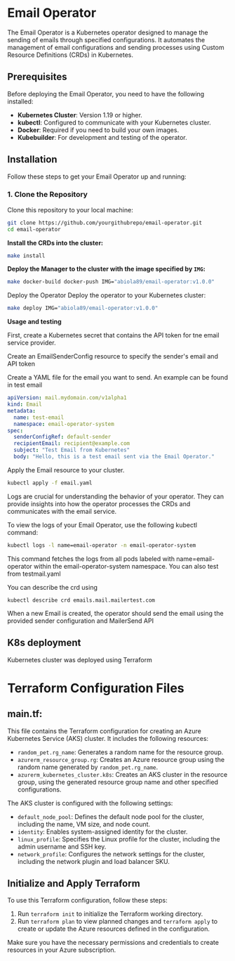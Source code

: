 # Email Operator

The Email Operator is a Kubernetes operator designed to manage the sending of emails through specified configurations. It automates the management of email configurations and sending processes using Custom Resource Definitions (CRDs) in Kubernetes.

## Prerequisites

Before deploying the Email Operator, you need to have the following installed:

- **Kubernetes Cluster**: Version 1.19 or higher.
- **kubectl**: Configured to communicate with your Kubernetes cluster.
- **Docker**: Required if you need to build your own images.
- **Kubebuilder**: For development and testing of the operator.

## Installation

Follow these steps to get your Email Operator up and running:

### 1. Clone the Repository

Clone this repository to your local machine:

```bash
git clone https://github.com/yourgithubrepo/email-operator.git
cd email-operator
```

**Install the CRDs into the cluster:**

```sh
make install
```

**Deploy the Manager to the cluster with the image specified by `IMG`:**

```sh
make docker-build docker-push IMG="abiola89/email-operator:v1.0.0"
```

Deploy the Operator
Deploy the operator to your Kubernetes cluster:

``` bash
make deploy IMG="abiola89/email-operator:v1.0.0"
```

**Usage and testing**

First, create a Kubernetes secret that contains the API token for tne email service provider.

Create an EmailSenderConfig resource to specify the sender's email and API token

Create a YAML file for the email you want to send. An example can be found in test email

```yaml
apiVersion: mail.mydomain.com/v1alpha1
kind: Email
metadata:
  name: test-email
  namespace: email-operator-system
spec:
  senderConfigRef: default-sender
  recipientEmail: recipient@example.com
  subject: "Test Email from Kubernetes"
  body: "Hello, this is a test email sent via the Email Operator."
```


Apply the Email resource to your cluster.
```bash
kubectl apply -f email.yaml
```
Logs are crucial for understanding the behavior of your operator. They can provide insights into how the operator processes the CRDs and communicates with the email service.

To view the logs of your Email Operator, use the following kubectl command:

```bash
kubectl logs -l name=email-operator -n email-operator-system
```
This command fetches the logs from all pods labeled with name=email-operator within the email-operator-system namespace.
You can also test from testmail.yaml

You can describe the crd using

`kubectl describe crd emails.mail.mailertest.com `

When a new Email is created, the operator should send the email using the provided sender configuration and MailerSend API


## K8s deployment

Kubernetes cluster was deployed using Terraform

# Terraform Configuration Files

## main.tf:

This file contains the Terraform configuration for creating an Azure Kubernetes Service (AKS) cluster. It includes the following resources:

- `random_pet.rg_name`: Generates a random name for the resource group.
- `azurerm_resource_group.rg`: Creates an Azure resource group using the random name generated by `random_pet.rg_name`.
- `azurerm_kubernetes_cluster.k8s`: Creates an AKS cluster in the resource group, using the generated resource group name and other specified configurations.

The AKS cluster is configured with the following settings:

- `default_node_pool`: Defines the default node pool for the cluster, including the name, VM size, and node count.
- `identity`: Enables system-assigned identity for the cluster.
- `linux_profile`: Specifies the Linux profile for the cluster, including the admin username and SSH key.
- `network_profile`: Configures the network settings for the cluster, including the network plugin and load balancer SKU.

## Initialize and Apply Terraform

To use this Terraform configuration, follow these steps:

1. Run `terraform init` to initialize the Terraform working directory. 
2. Run `terraform plan` to view planned changes and `terraform apply` to create or update the Azure resources defined in the configuration.

Make sure you have the necessary permissions and credentials to create resources in your Azure subscription.
